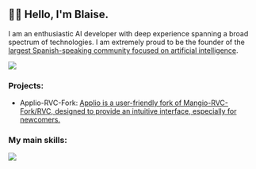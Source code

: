 ## 👋🏻 Hello, I'm Blaise. 
I am an enthusiastic AI developer with deep experience spanning a broad spectrum of technologies. I am extremely proud to be the founder of the [largest Spanish-speaking community focused on artificial intelligence](https://discord.gg/IAHispano).

<a href="https://github-readme-stats.vercel.app/api?username=blaise-tk&show_icons=true&theme=dark#gh-dark-mode-only" target="_blank">
  <img src="https://github-readme-stats.vercel.app/api?username=blaise-tk&show_icons=true&theme=dark#gh-dark-mode-only" />
</a>

### Projects:
- Applio-RVC-Fork: [Applio is a user-friendly fork of Mangio-RVC-Fork/RVC, designed to provide an intuitive interface, especially for newcomers.](https://github.com/IAHispano/Applio-RVC-Fork)


### My main skills:
<a href="https://skillicons.dev">
  <img src="https://skillicons.dev/icons?i=js,ts,css,py,java,cpp,react,nodejs,git,bots,figma,cloudflare,vercel,github" />
</a>


